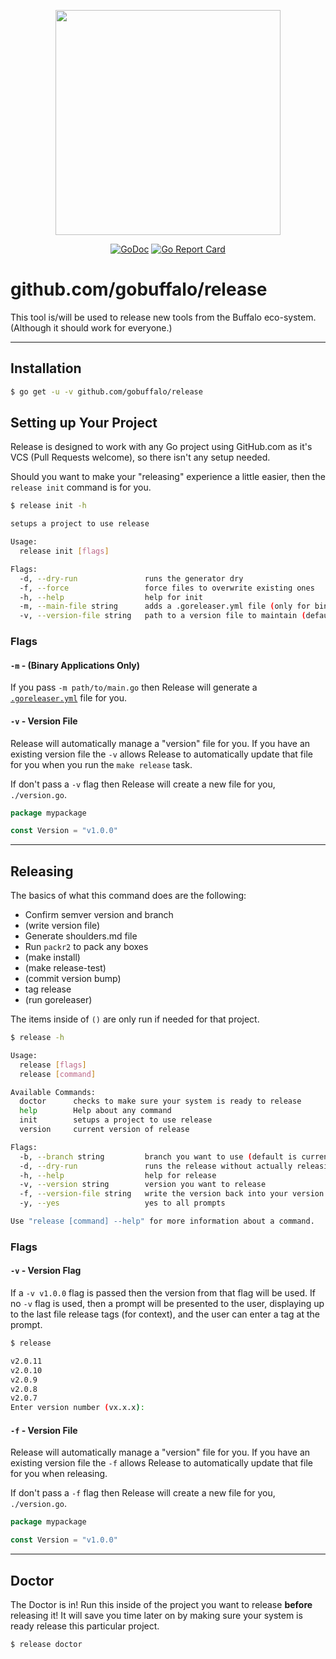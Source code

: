<p align="center"><img src="https://github.com/gobuffalo/buffalo/blob/master/logo.svg" width="360"></p>

<p align="center">
<a href="https://godoc.org/github.com/gobuffalo/release"><img src="https://godoc.org/github.com/gobuffalo/release?status.svg" alt="GoDoc" /></a>
<a href="https://goreportcard.com/report/github.com/gobuffalo/release"><img src="https://goreportcard.com/badge/github.com/gobuffalo/release" alt="Go Report Card" /></a>
</p>

# github.com/gobuffalo/release

This tool is/will be used to release new tools from the Buffalo eco-system. (Although it should work for everyone.)

---

## Installation

```bash
$ go get -u -v github.com/gobuffalo/release
```

## Setting up Your Project

Release is designed to work with any Go project using GitHub.com as it's VCS (Pull Requests welcome), so there isn't any setup needed.

Should you want to make your "releasing" experience a little easier, then the `release init` command is for you.

```bash
$ release init -h

setups a project to use release

Usage:
  release init [flags]

Flags:
  -d, --dry-run               runs the generator dry
  -f, --force                 force files to overwrite existing ones
  -h, --help                  help for init
  -m, --main-file string      adds a .goreleaser.yml file (only for binary applications)
  -v, --version-file string   path to a version file to maintain (default "version.go")
```

### Flags

#### `-m` - (Binary Applications Only)

If you pass `-m path/to/main.go` then Release will generate a [`.goreleaser.yml`](https://goreleaser.com) file for you.

#### `-v` - Version File

Release will automatically manage a "version" file for you. If you have an existing version file the `-v` allows Release to automatically update that file for you when you run the `make release` task.

If don't pass a `-v` flag then Release will create a new file for you, `./version.go`.

```go
package mypackage

const Version = "v1.0.0"
```

---

## Releasing

The basics of what this command does are the following:

* Confirm semver version and branch
* (write version file)
* Generate shoulders.md file
* Run `packr2` to pack any boxes
* (make install)
* (make release-test)
* (commit version bump)
* tag release
* (run goreleaser)

The items inside of `()` are only run if needed for that project.

```bash
$ release -h

Usage:
  release [flags]
  release [command]

Available Commands:
  doctor      checks to make sure your system is ready to release
  help        Help about any command
  init        setups a project to use release
  version     current version of release

Flags:
  -b, --branch string         branch you want to use (default is current branch) (default "master")
  -d, --dry-run               runs the release without actually releasing
  -h, --help                  help for release
  -v, --version string        version you want to release
  -f, --version-file string   write the version back into your version file (default "version.go")
  -y, --yes                   yes to all prompts

Use "release [command] --help" for more information about a command.
```

### Flags

#### `-v` - Version Flag

If a `-v v1.0.0` flag is passed then the version from that flag will be used. If no `-v` flag is used, then a prompt will be presented to the user, displaying up to the last file release tags (for context), and the user can enter a tag at the prompt.

```bash
$ release

v2.0.11
v2.0.10
v2.0.9
v2.0.8
v2.0.7
Enter version number (vx.x.x):
```

#### `-f` - Version File

Release will automatically manage a "version" file for you. If you have an existing version file the `-f` allows Release to automatically update that file for you when releasing.

If don't pass a `-f` flag then Release will create a new file for you, `./version.go`.

```go
package mypackage

const Version = "v1.0.0"
```

---

## Doctor

The Doctor is in! Run this inside of the project you want to release **before** releasing it! It will save you time later on by making sure your system is ready release this particular project.

```bash
$ release doctor
```

